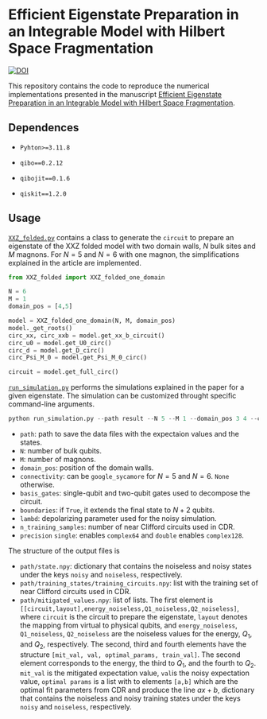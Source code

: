 # Efficient Eigenstate Preparation in an Integrable Model with Hilbert Space Fragmentation
[![DOI]()]()

This repository contains the code to reproduce the numerical implementations presented in the manuscript [Efficient Eigenstate Preparation in an Integrable Model with Hilbert Space Fragmentation]().


## Dependences

- `Pyhton>=3.11.8`

- `qibo==0.2.12`

- `qibojit==0.1.6`

- `qiskit==1.2.0`


## Usage
[`XXZ_folded.py`](https://github.com/AlejandroSopena/XXZ_folded/blob/main/XXZ_folded.py) contains a class to generate the `circuit` to prepare an eigenstate of the XXZ folded model with two domain walls, $N$ bulk sites and $M$ magnons.
For $N=5$ and $N=6$ with one magnon, the simplifications explained in the article are implemented.
```python
from XXZ_folded import XXZ_folded_one_domain

N = 6
M = 1
domain_pos = [4,5]

model = XXZ_folded_one_domain(N, M, domain_pos)
model._get_roots()
circ_xx, circ_xxb = model.get_xx_b_circuit()
circ_u0 = model.get_U0_circ()
circ_d = model.get_D_circ()
circ_Psi_M_0 = model.get_Psi_M_0_circ()

circuit = model.get_full_circ()
```

[`run_simulation.py`](https://github.com/AlejandroSopena/XXZ_folded/blob/main/run_simulation.py) performs the simulations explained in the paper for a given eigenstate. The simulation can be customized throught specific command-line arguments.
```python
python run_simulation.py --path result --N 5 --M 1 --domain_pos 3 4 --connectivity google_sycamore --basis_gates cx rz sx x id --boundaries False --lamb 0.003 --n_training_samples 50 --precision single
```
- `path`: path to save the data files with the expectaion values and the states.
- `N`: number of bulk qubits.
- `M`: number of magnons.
- `domain_pos`: position of the domain walls.
- `connectivity`: can be `google_sycamore` for $N=5$ and $N=6$. `None` otherwise.
- `basis_gates`: single-qubit and two-qubit gates used to decompose the circuit.
- `boundaries`: if `True`, it extends the final state to $N+2$ qubits.
- `lambd`: depolarizing parameter used for the noisy simulation.
- `n_training_samples`: number of near Clifford circuits used in CDR.
- `precision` `single`: enables `complex64` and `double` enables `complex128`.

The structure of the output files is

- `path/state.npy`: dictionary that contains the noiseless and noisy states under the keys `noisy` and `noiseless`, respectively.
- `path/training_states/training_circuits.npy`: list with the training set of near Clifford circuits used in CDR.
- `path/mitigated_values.npy`: list of lists. 
    The first element is `[[circuit,layout],energy_noiseless,Q1_noiseless,Q2_noiseless]`, where `circuit` is the circuit to prepare the eigenstate, `layout` denotes the mapping from virtual to physical qubits, and `energy_noiseless`, `Q1_noiseless`, `Q2_noiseless` are the noiseless values for the energy, $Q_1$, and $Q_2$, respectively.
    The second, third and fourth elements have the structure `[mit_val, val, optimal_params, train_val]`.
    The second element corresponds to the energy, the third to $Q_1$, and the fourth to $Q_2$.
    `mit_val` is the mitigated expectation value, `val`is the noisy expectation value, `optimal params` is a list with to elements `[a,b]` which are the optimal fit parameters from CDR and produce the line $ax+b$, 
    dictionary that contains the noiseless and noisy training states under the keys `noisy` and `noiseless`, respectively.

